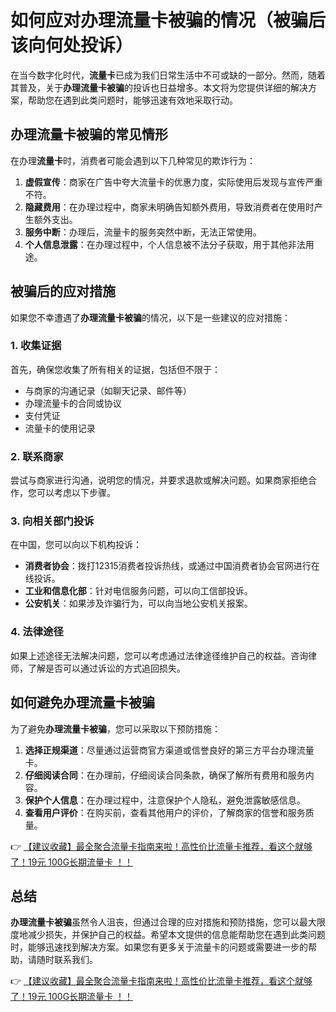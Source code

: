 # 如何应对办理流量卡被骗的情况（被骗后该向何处投诉）

在当今数字化时代，**流量卡**已成为我们日常生活中不可或缺的一部分。然而，随着其普及，关于**办理流量卡被骗**的投诉也日益增多。本文将为您提供详细的解决方案，帮助您在遇到此类问题时，能够迅速有效地采取行动。

## 办理流量卡被骗的常见情形

在办理**流量卡**时，消费者可能会遇到以下几种常见的欺诈行为：

1. **虚假宣传**：商家在广告中夸大流量卡的优惠力度，实际使用后发现与宣传严重不符。
2. **隐藏费用**：在办理过程中，商家未明确告知额外费用，导致消费者在使用时产生额外支出。
3. **服务中断**：办理后，流量卡的服务突然中断，无法正常使用。
4. **个人信息泄露**：在办理过程中，个人信息被不法分子获取，用于其他非法用途。

## 被骗后的应对措施

如果您不幸遭遇了**办理流量卡被骗**的情况，以下是一些建议的应对措施：

### 1. 收集证据

首先，确保您收集了所有相关的证据，包括但不限于：

- 与商家的沟通记录（如聊天记录、邮件等）
- 办理流量卡的合同或协议
- 支付凭证
- 流量卡的使用记录

### 2. 联系商家

尝试与商家进行沟通，说明您的情况，并要求退款或解决问题。如果商家拒绝合作，您可以考虑以下步骤。

### 3. 向相关部门投诉

在中国，您可以向以下机构投诉：

- **消费者协会**：拨打12315消费者投诉热线，或通过中国消费者协会官网进行在线投诉。
- **工业和信息化部**：针对电信服务问题，可以向工信部投诉。
- **公安机关**：如果涉及诈骗行为，可以向当地公安机关报案。

### 4. 法律途径

如果上述途径无法解决问题，您可以考虑通过法律途径维护自己的权益。咨询律师，了解是否可以通过诉讼的方式追回损失。

## 如何避免办理流量卡被骗

为了避免**办理流量卡被骗**，您可以采取以下预防措施：

1. **选择正规渠道**：尽量通过运营商官方渠道或信誉良好的第三方平台办理流量卡。
2. **仔细阅读合同**：在办理前，仔细阅读合同条款，确保了解所有费用和服务内容。
3. **保护个人信息**：在办理过程中，注意保护个人隐私，避免泄露敏感信息。
4. **查看用户评价**：在购买前，查看其他用户的评价，了解商家的信誉和服务质量。

👉 [【建议收藏】最全聚合流量卡指南来啦！高性价比流量卡推荐，看这个就够了！19元 100G长期流量卡 ！！](https://bit.ly/Liuliangka)

## 总结

**办理流量卡被骗**虽然令人沮丧，但通过合理的应对措施和预防措施，您可以最大限度地减少损失，并保护自己的权益。希望本文提供的信息能帮助您在遇到此类问题时，能够迅速找到解决方案。如果您有更多关于流量卡的问题或需要进一步的帮助，请随时联系我们。

👉 [【建议收藏】最全聚合流量卡指南来啦！高性价比流量卡推荐，看这个就够了！19元 100G长期流量卡 ！！](https://bit.ly/Liuliangka)